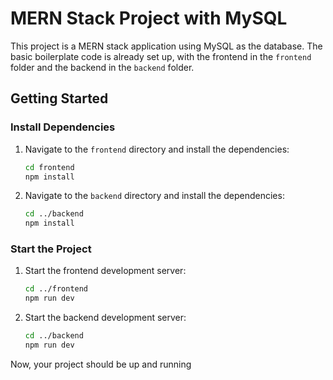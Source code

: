 # MERN Stack Project with MySQL

This project is a MERN stack application using MySQL as the database. The basic boilerplate code is already set up, with the frontend in the `frontend` folder and the backend in the `backend` folder.

## Getting Started

### Install Dependencies

1. Navigate to the `frontend` directory and install the dependencies:

    ```bash
    cd frontend
    npm install
    ```

2. Navigate to the `backend` directory and install the dependencies:

    ```bash
    cd ../backend
    npm install
    ```

### Start the Project

1. Start the frontend development server:

    ```bash
    cd ../frontend
    npm run dev
    ```

2. Start the backend development server:

    ```bash
    cd ../backend
    npm run dev
    ```

Now, your project should be up and running
